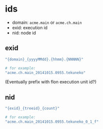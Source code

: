 
# ids

* domain: `acme.main` or `acme.ch.main`
* exid: execution id
* nid: node id

## exid

```ruby
"{domain}_{yyyyMMdd}.{hhmm}.{NNNNN}"

# for example:
"acme.ch.main_20141015.0955.tekuneko"
```
(Eventually prefix with flon execution unit id?)

## nid

```ruby
"{exid}_{treeid}_{count}"

# for example:
"acme.ch.main_20141015.0955.tekuneko_0_1_f"
```

